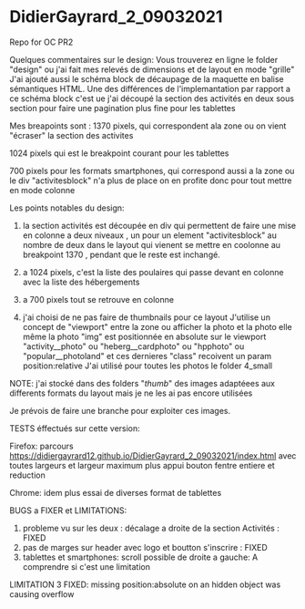 # DidierGayrard_2_09032021
Repo for OC PR2

Quelques commentaires sur le design:
Vous trouverez en ligne le folder "design" ou j'ai fait mes relevés de dimensions et de layout en mode "grille"
J'ai ajouté aussi le schéma block de décaupage de la maquette en balise sémantiques HTML.
Une des différences de l'implemantation par rapport a ce schéma block c'est ue j'ai découpé la section  des activités en deux sous section pour faire une pagination plus fine pour les tablettes

Mes breapoints sont :
1370 pixels, qui correspondent ala zone ou on vient "écraser" la section des activites

1024 pixels qui est le breakpoint courant pour les tablettes

700 pixels pour les formats smartphones, qui correspond aussi a la zone ou le div "activitesblock" n'a plus de place 
on en profite donc pour tout mettre en mode colonne

Les points notables du design:
1) la section activités est découpée en div qui permettent de faire une mise en colonne a deux niveaux , un pour un element "activitesblock" au nombre de deux dans le layout qui vienent se mettre en coolonne au breakpoint 1370 , pendant que le reste est inchangé.


2) a 1024 pixels, c'est la liste des poulaires qui passe devant en colonne avec la liste des hébergements

3) a 700 pixels tout se retrouve en colonne

4) j'ai choisi de ne pas faire de thumbnails pour ce layout
J'utilise un concept de "viewport" entre la zone ou afficher la photo et la photo elle même
la photo "img" est positionnée en absolute sur le viewport "activity__photo" ou "heberg__cardphoto" ou "hpphoto" ou "popular__photoland" et ces dernieres "class" recoivent un param position:relative
J'ai utilisé pour toutes les photos le folder 4_small


NOTE: j'ai stocké dans des folders "*_thumb_*" des images adaptéees aux differents formats du layout mais je ne les ai pas encore utilisées

Je prévois de faire une branche pour exploiter ces images.

TESTS éffectués sur cette version:

Firefox: parcours 
https://didiergayrard12.github.io/DidierGayrard_2_09032021/index.html
avec toutes largeurs et largeur maximum plus appui bouton fentre entiere et reduction

Chrome:
idem plus essai de diverses format de tablettes

BUGS a FIXER et LIMITATIONS:
1) probleme vu sur les deux : décalage a droite de la section Activités : FIXED
2) pas de marges sur header avec logo et boutton s'inscrire : FIXED
3) tablettes et smartphones: scroll possible de droite a gauche: A comprendre si c'est une limitation

LIMITATION 3 FIXED: missing position:absolute on an hidden object was causing overflow






